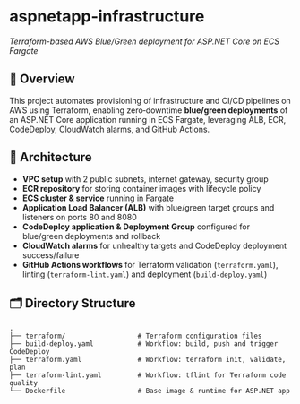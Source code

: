 # aspnetapp-infrastructure  
*Terraform-based AWS Blue/Green deployment for ASP.NET Core on ECS Fargate*

## 🚀 Overview  
This project automates provisioning of infrastructure and CI/CD pipelines on AWS using Terraform, enabling zero‑downtime **blue/green deployments** of an ASP.NET Core application running in ECS Fargate, leveraging ALB, ECR, CodeDeploy, CloudWatch alarms, and GitHub Actions.

## 🧩 Architecture  
- **VPC setup** with 2 public subnets, internet gateway, security group  
- **ECR repository** for storing container images with lifecycle policy  
- **ECS cluster & service** running in Fargate  
- **Application Load Balancer (ALB)** with blue/green target groups and listeners on ports 80 and 8080  
- **CodeDeploy application & Deployment Group** configured for blue/green deployments and rollback  
- **CloudWatch alarms** for unhealthy targets and CodeDeploy deployment success/failure  
- **GitHub Actions workflows** for Terraform validation (`terraform.yaml`), linting (`terraform-lint.yaml`) and deployment (`build-deploy.yaml`)

## 🗂 Directory Structure  
```text
.
├── terraform/                  # Terraform configuration files
├── build-deploy.yaml           # Workflow: build, push and trigger CodeDeploy
├── terraform.yaml              # Workflow: terraform init, validate, plan
├── terraform-lint.yaml         # Workflow: tflint for Terraform code quality
└── Dockerfile                  # Base image & runtime for ASP.NET app
